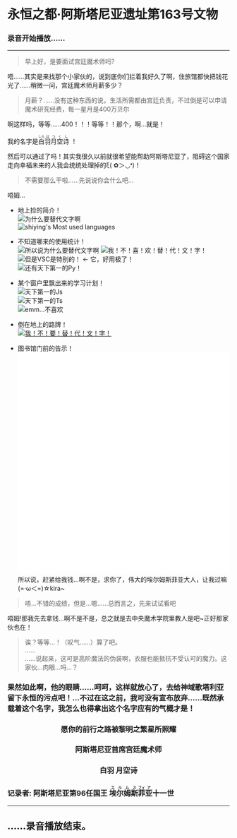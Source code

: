 # 永恒之都·阿斯塔尼亚遗址第163号文物

### 录音开始播放……

---

> 早上好，是要面试宫廷魔术师吗?

唔……其实是来找那个小家伙的，说到底你们拦着我好久了啊，住旅馆都快把钱花光了……稍微一问，宫廷魔术师月薪多少？

> 月薪？……没有这种东西的说，生活所需都由宫廷负责，不过倒是可以申请魔术研究经费，每一星月是400万贝尔

啊这样吗，等等……400！！！等等！！那个，啊…就是！  

我的名字是<ruby>白<rt>しら</rt></ruby><ruby>羽<rt>は</rt></ruby><ruby>月<rt>つ</rt></ruby><ruby>空<rt>く</rt></ruby><ruby>诗<rt>し</rt></ruby>
！

然后可以通过了吗！其实我很久以前就很希望能帮助阿斯塔尼亚了，阻碍这个国家走向幸福未来的人我会统统处理掉的ξ( ✿＞◡❛)！

> 不需要那么干啦……先说说你会什么吧…

唔姆…

- 地上捡的简介！  
  ![为什么要替代文字啊](https://github-readme-stats.vercel.app/api?username=LYshiying&bg_color=30,e96443,904e95&title_color=fff&text_color=fff)  
  ![shiying's Most used languages](https://github-readme-stats.vercel.app/api/top-langs/?username=LYshiying&layout=compact&hide_border=true&langs_count=10)  

- 不知道哪来的使用统计！  
  ![所以说为什么要替代文字啊](https://img.shields.io/badge/Windows-10-0078d6?style=flat-square&logo=windows&logoColor=fff) ![我！不！喜！欢！替！代！文！字！](https://img.shields.io/badge/Ubuntu-20.04LTS-E95420?style=flat-square&logo=Ubuntu&logoColor=fff)  
  ![但是VSC是特别的！](https://img.shields.io/badge/IDE-Visual%20Studio%20Code-0077cc?style=flat-square&logo=visual-studio-code&logoColor=fff) ← 它，好用极了！  
  ![还有天下第一的Py！](https://img.shields.io/badge/-Python-3776ab?style=flat-square&logo=Python&logoColor=fff)  

- 某个窗户里飘出来的学习计划！  
  ![天下第一的Js](https://img.shields.io/badge/JavaScript-F7DF1E?style=flat-square&logo=JavaScript&logoColor=fff)  
  ![天下第一的Ts](https://img.shields.io/badge/TypeScript-3178C6?style=flat-square&logo=TypeScript&logoColor=fff)  
  ![emm…不喜欢](https://img.shields.io/badge/Go-00ADD8?style=flat-square&logo=Go&logoColor=fff)  

- 倒在地上的路牌！  
  [![我！不！要！替！代！文！字！](https://github-readme-stats.vercel.app/api/pin/?username=LYshiying&repo=ui_bot)](https://github.com/LYshiying/ui_bot)  

- 图书馆门前的告示！  
  ![其实是博客哦！](/blog_status.svg)  
所以说，赶紧给我钱…啊不是，求你了，伟大的埃尔姆斯菲亚大人，让我过嘛(=·ω＜=)☆kira~

> 唔…不错的成绩，但是…嗯……总而言之，先来试试看吧

唔姆!那我先去拿钱…啊不是不是，总之就是去中央魔术学院里教人是吧~正好那家伙也在！

> 诶？等等…！（叹气……）算了吧。  
> ……  
> ……说起来，这可是高阶魔法的伪装啊，衣服也能抵抗不受认可的魔力。这家伙…肉眼…吗…？

### 果然如此啊，他的眼睛……呵呵，这样就放心了，去给神域歌塔利亚留下永恒的污点吧！…不过在这之前，我可没有宣布放弃……既然承载着这个名字，我怎么也得拿出这个名字应有的气概才是！

### <div align="center">愿你的前行之路被黎明之繁星所照耀</div>
### <div align="center">阿斯塔尼亚首席宫廷魔术师</font>
### <div align="center">白羽 月空诗</div>

### 记录者: 阿斯塔尼亚第96任国王 <ruby>埃<rt>エ</rt></ruby><ruby>尔<rt>ル</rt></ruby><ruby>姆<rt>ム</rt></ruby><ruby>斯<rt>ス</rt></ruby><ruby>菲<rt>フィ</rt></ruby><ruby>亚<rt>ア</rt></ruby>十一世

---

## ……录音播放结束。
